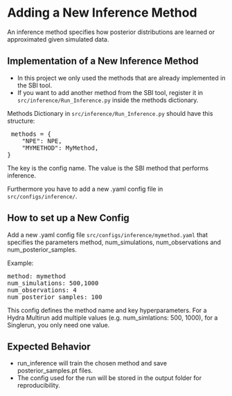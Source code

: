 # Adding a New Inference Method

An inference method specifies how posterior distributions are learned or approximated given simulated data.



## Implementation of a New Inference Method
- In this project we only used the methods that are already implemented in the SBI tool.
- If you want to add another method from the SBI tool, register it in `src/inference/Run_Inference.py` inside the methods dictionary. 

Methods Dictionary in `src/inference/Run_Inference.py` should have this structure:
<pre> methods = {
    "NPE": NPE,
    "MYMETHOD": MyMethod,
}</pre> 

The key is the config name. The value is the SBI method that performs inference.

Furthermore you have to add a new .yaml config file in `src/configs/inference/`.



## How to set up a New Config
Add a new .yaml config file `src/configs/inference/mymethod.yaml` that specifies the parameters method, num_simulations, num_observations and num_posterior_samples. 

Example:    
<pre>method: mymethod 
num_simulations: 500,1000 
num_observations: 4 
num_posterior_samples: 100 </pre>  

This config defines the method name and key hyperparameters. For a Hydra Multirun add multiple values (e.g. num_simlations: 500, 1000), for a Singlerun, you only need one value. 



## Expected Behavior
- run_inference will train the chosen method and save posterior_samples.pt files.
- The config used for the run will be stored in the output folder for reproducibility.